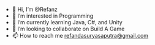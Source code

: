 - 👋 Hi, I’m @Refanz
- 👀 I’m interested in Programming
- 🌱 I’m currently learning Java, C#, and Unity
- 💞️ I’m looking to collaborate on Build A Game
- 📫 How to reach me refandasuryasaputra@gmail.com

<!---
Refanz/Refanz is a ✨ special ✨ repository because its `README.md` (this file) appears on your GitHub profile.
You can click the Preview link to take a look at your changes.
--->
